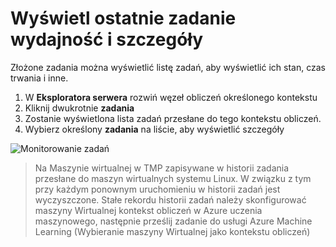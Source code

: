 # <a name="view-recent-job-performance-and-details"></a>Wyświetl ostatnie zadanie wydajność i szczegóły
Złożone zadania można wyświetlić listę zadań, aby wyświetlić ich stan, czas trwania i inne.

1. W **Eksploratora serwera** rozwiń węzeł obliczeń określonego kontekstu 
1. Kliknij dwukrotnie **zadania**
1. Zostanie wyświetlona lista zadań przesłane do tego kontekstu obliczeń. 
1. Wybierz określony **zadania** na liście, aby wyświetlić szczegóły

![Monitorowanie zadań](media\job-details\monitor-jobs.png)

> Na Maszynie wirtualnej w TMP zapisywane w historii zadania przesłane do maszyn wirtualnych systemu Linux. W związku z tym przy każdym ponownym uruchomieniu w historii zadań jest wyczyszczone. Stałe rekordu historii zadań należy skonfigurować maszyny Wirtualnej kontekst obliczeń w Azure uczenia maszynowego, następnie prześlij zadanie do usługi Azure Machine Learning (Wybieranie maszyny Wirtualnej jako kontekstu obliczeń)